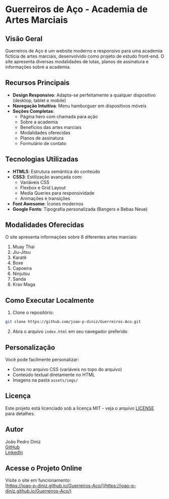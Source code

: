 
# Guerreiros de Aço - Academia de Artes Marciais



## Visão Geral

Guerreiros de Aço é um website moderno e responsivo para uma academia fictícia de artes marciais, desenvolvido como projeto de estudo front-end. O site apresenta diversas modalidades de lutas, planos de assinatura e informações sobre a academia.

## Recursos Principais

- **Design Responsivo**: Adapta-se perfeitamente a qualquer dispositivo (desktop, tablet e mobile)
- **Navegação Intuitiva**: Menu hamburguer em dispositivos móveis
- **Seções Completas**:
  - Página hero com chamada para ação
  - Sobre a academia
  - Benefícios das artes marciais
  - Modalidades oferecidas
  - Planos de assinatura
  - Formulário de contato

## Tecnologias Utilizadas

- **HTML5**: Estrutura semântica do conteúdo
- **CSS3**: Estilização avançada com:
  - Variáveis CSS
  - Flexbox e Grid Layout
  - Media Queries para responsividade
  - Animações e transições
- **Font Awesome**: Ícones modernos
- **Google Fonts**: Tipografia personalizada (Bangers e Bebas Neue)

## Modalidades Oferecidas

O site apresenta informações sobre 8 diferentes artes marciais:
1. Muay Thai
2. Jiu-Jitsu
3. Karatê
4. Boxe
5. Capoeira
6. Ninjutsu
7. Sanda
8. Krav Maga

## Como Executar Localmente

1. Clone o repositório:
```bash
git clone https://github.com/joao-p-diniz/Guerreiros-Aco.git
```

2. Abra o arquivo `index.html` em seu navegador preferido

## Personalização

Você pode facilmente personalizar:
- Cores no arquivo CSS (variáveis no topo do arquivo)
- Conteúdo textual diretamente no HTML
- Imagens na pasta `assets/imgs/`

## Licença

Este projeto está licenciado sob a licença MIT - veja o arquivo [LICENSE](LICENSE) para detalhes.

## Autor

João Pedro Diniz  
[GitHub](https://github.com/joao-p-diniz)  
[LinkedIn](https://www.linkedin.com/in/jo%C3%A3o-pedro-diniz-1482602a3/)

## Acesse o Projeto Online

Visite o site em funcionamento:  
[https://joao-p-diniz.github.io/Guerreiros-Aco/](https://joao-p-diniz.github.io/Guerreiros-Aco/)

